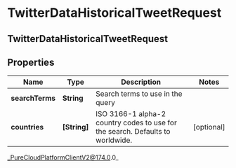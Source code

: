 # TwitterDataHistoricalTweetRequest

## TwitterDataHistoricalTweetRequest

## Properties

|Name | Type | Description | Notes|
|------------ | ------------- | ------------- | -------------|
| **searchTerms** | **String** | Search terms to use in the query | |
| **countries** | **[String]** | ISO 3166-1 alpha-2 country codes to use for the search. Defaults to worldwide. | [optional] |



_PureCloudPlatformClientV2@174.0.0_
